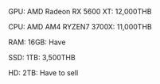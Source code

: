 GPU: AMD Radeon RX 5600 XT: 12,000THB

CPU: AMD AM4 RYZEN7 3700X: 11,000THB

RAM: 16GB: Have

SSD: 1TB: 3,500THB

HD: 2TB: Have to sell
